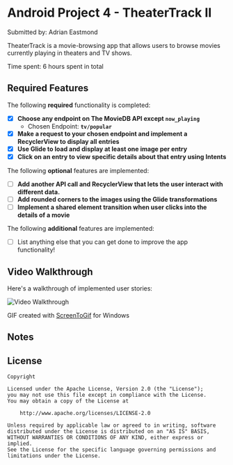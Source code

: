 # Android Project 4 - TheaterTrack II

Submitted by: Adrian Eastmond

TheaterTrack is a movie-browsing app that allows users to browse movies currently playing in theaters and TV shows.

Time spent: 6 hours spent in total

## Required Features

The following **required** functionality is completed:

- [X] **Choose any endpoint on The MovieDB API except **`now_playing`****
  - Chosen Endpoint: **`tv/popular`**
- [X] **Make a request to your chosen endpoint and implement a RecyclerView to display all entries**
- [X] **Use Glide to load and display at least one image per entry**
- [X] **Click on an entry to view specific details about that entry using Intents**

The following **optional** features are implemented:

- [ ] **Add another API call and RecyclerView that lets the user interact with different data.**
- [ ] **Add rounded corners to the images using the Glide transformations**
- [ ] **Implement a shared element transition when user clicks into the details of a movie**

The following **additional** features are implemented:

- [ ] List anything else that you can get done to improve the app functionality!

## Video Walkthrough

Here's a walkthrough of implemented user stories:

<img src='https://i.imgur.com/IzMOT2n.gif' title='Video Walkthrough' width='' alt='Video Walkthrough' />

<!-- Replace this with whatever GIF tool you used! -->
GIF created with 
[ScreenToGif](https://www.screentogif.com/) for Windows


## Notes

## License

    Copyright

    Licensed under the Apache License, Version 2.0 (the "License");
    you may not use this file except in compliance with the License.
    You may obtain a copy of the License at

        http://www.apache.org/licenses/LICENSE-2.0

    Unless required by applicable law or agreed to in writing, software
    distributed under the License is distributed on an "AS IS" BASIS,
    WITHOUT WARRANTIES OR CONDITIONS OF ANY KIND, either express or implied.
    See the License for the specific language governing permissions and
    limitations under the License.
